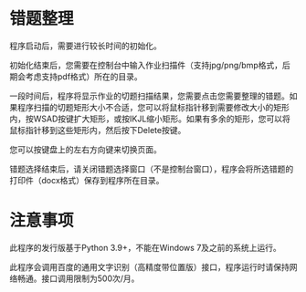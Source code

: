 # 错题整理
程序启动后，需要进行较长时间的初始化。

初始化结束后，您需要在控制台中输入作业扫描件（支持jpg/png/bmp格式，后期会考虑支持pdf格式）所在的目录。

一段时间后，程序将显示作业的切题扫描结果，您需要点击您需要整理的错题。如果程序扫描的切题矩形大小不合适，您可以将鼠标指针移到需要修改大小的矩形内，按WSAD按键扩大矩形，或按IKJL缩小矩形。如果有多余的矩形，您可以将鼠标指针移到这些矩形内，然后按下Delete按键。

您可以按键盘上的左右方向键来切换页面。

错题选择结束后，请关闭错题选择窗口（不是控制台窗口），程序会将所选错题的打印件（docx格式）保存到程序所在目录。

# 注意事项
此程序的发行版基于Python 3.9+，不能在Windows 7及之前的系统上运行。

此程序会调用百度的通用文字识别（高精度带位置版）接口，程序运行时请保持网络畅通。接口调用限制为500次/月。
